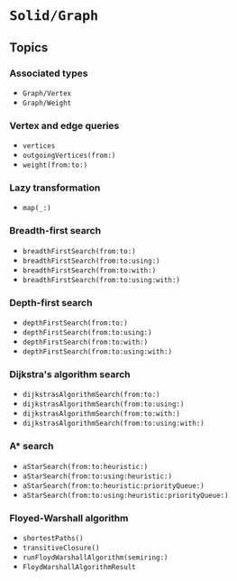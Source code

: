 # ``Solid/Graph``

## Topics

### Associated types
- ``Graph/Vertex``
- ``Graph/Weight``

### Vertex and edge queries
- ``vertices``
- ``outgoingVertices(from:)``
- ``weight(from:to:)``

### Lazy transformation
- ``map(_:)``

### Breadth-first search
- ``breadthFirstSearch(from:to:)``
- ``breadthFirstSearch(from:to:using:)``
- ``breadthFirstSearch(from:to:with:)``
- ``breadthFirstSearch(from:to:using:with:)``

### Depth-first search
- ``depthFirstSearch(from:to:)``
- ``depthFirstSearch(from:to:using:)``
- ``depthFirstSearch(from:to:with:)``
- ``depthFirstSearch(from:to:using:with:)``

### Dijkstra's algorithm search
- ``dijkstrasAlgorithmSearch(from:to:)``
- ``dijkstrasAlgorithmSearch(from:to:using:)``
- ``dijkstrasAlgorithmSearch(from:to:with:)``
- ``dijkstrasAlgorithmSearch(from:to:using:with:)``

### A\* search
- ``aStarSearch(from:to:heuristic:)``
- ``aStarSearch(from:to:using:heuristic:)``
- ``aStarSearch(from:to:heuristic:priorityQueue:)``
- ``aStarSearch(from:to:using:heuristic:priorityQueue:)``

### Floyed-Warshall algorithm
- ``shortestPaths()``
- ``transitiveClosure()``
- ``runFloydWarshallAlgorithm(semiring:)``
- ``FloydWarshallAlgorithmResult``
